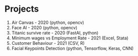 # Projects

1. Air Canvas - 2020 (python, opencv) 
2. Face AI - 2020 (python, opencv)
3. Titanic survive rate - 2020 (FastAI, python)
4. Minimum wages vs Employment Rate - 2021 (Excel, Stata)
5. Customer Behaviour - 2021 (CSV, R) 
6. Facial Keypoints Detection (python, Tensorflow, Keras, CNN)
